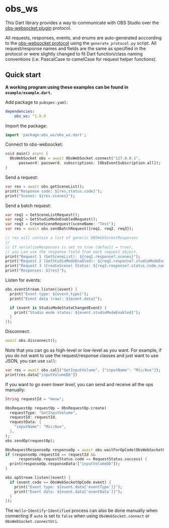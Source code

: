 # obs_ws
This Dart library provides a way to communicate with OBS Studio over the [obs-websocket plugin](https://github.com/obsproject/obs-websocket) protocol.

All requests, responses, events, and enums are auto-generated acccording to the [obs-websocket protocol](https://github.com/obsproject/obs-websocket/blob/master/docs/generated/protocol.md) using the `generate_protocol.py` script. All request/response names and fields are the same as specified in the protocol or were slightly changed to fit Dart function/class naming conventions (i.e. PascalCase to camelCase for request helper functions).

## Quick start
**A working program using these examples can be found in `example/example.dart`.**

Add package to `pubspec.yaml`:
```yml
dependencies:
    obs_ws: ^1.0.0
```

Import the package:
```dart
import 'package:obs_ws/obs_ws.dart';
```

Connect to obs-websocket:
```dart
void main() async {
  ObsWebSocket obs = await ObsWebSocket.connect("127.0.0.1",
      password: password, subscriptions: [ObsEventSubscription.all]);
}
```

Send a request:
```dart
var res = await obs.getSceneList();
print("Response code: ${res.status.code}");
print("Scenes: ${res.scenes}");
```

Send a batch request:
```dart
var req1 = GetSceneListRequest();
var req2 = GetStudioModeEnabledRequest();
var req3 = CreateSceneRequest(sceneName: "Test");
var res = await obs.sendBatchRequest([req1, req2, req3]);

// res will contain a list of generic OBSWebSocketResponses
// 
// If serializeResponses is set to true (default = true),
// you can use the response field from each request object.
print("Request 1 (GetSceneList): ${req1.response?.scenes}");
print("Request 2 (GetStudioModeEnabled): ${req2.response?.studioModeEnabled}");
print("Request 3 (CreateScene) Status: ${req3.response?.status.code.name}");
print("Responses: ${res}");
```

Listen for events:
```dart
obs.eventStream.listen((event) {
  print("Event type: ${event.type}");
  print("Event data (raw): ${event.data}");

  if (event is StudioModeStateChangedEvent) {
    print("Studio mode status: ${event.studioModeEnabled}");
  }
});
```

Disconnect:
```dart
await obs.disconnect();
```

Note that you can go as high-level or low-level as you want. For example, if you do not want to use the request/response classes and just want to use JSON, you can use `call`:
```dart
var res = await obs.call("GetInputVolume", {"inputName": "Mic/Aux"});
print(res.data["inputVolumeDb"])
```

If you want to go *even lower level*, you can send and receive all the ops manually:
```dart
String requestId = "meow";

ObsRequestOp requestOp = ObsRequestOp.create(
  requestType: "GetInputVolume",
  requestId: requestId,
  requestData: {
    "inputName": "Mic/Aux",
  },
);
obs.sendOp(requestOp);

ObsRequestResponseOp responseOp = await obs.waitForOpCode(ObsWebSocketOpCode.requestResponse);
if (responseOp.requestId == requestId &&
      responseOp.requestStatus.code == RequestStatus.success) {
  print(responseOp.responseData!["inputVolumeDb"]);
}

obs.opStream.listen((event) {
  if (event.code == ObsWebSocketOpCode.event) {
    print("Event type: ${event.data['eventType']}");
    print("Event data: ${event.data['eventData']}");
  }
});
```
The `Hello`-`Identify`-`Identified` process can also be done manually when connecting if `auto` is set to `false` when using `ObsWebSocket.connect` or `ObsWebSocket.connectUri`.
